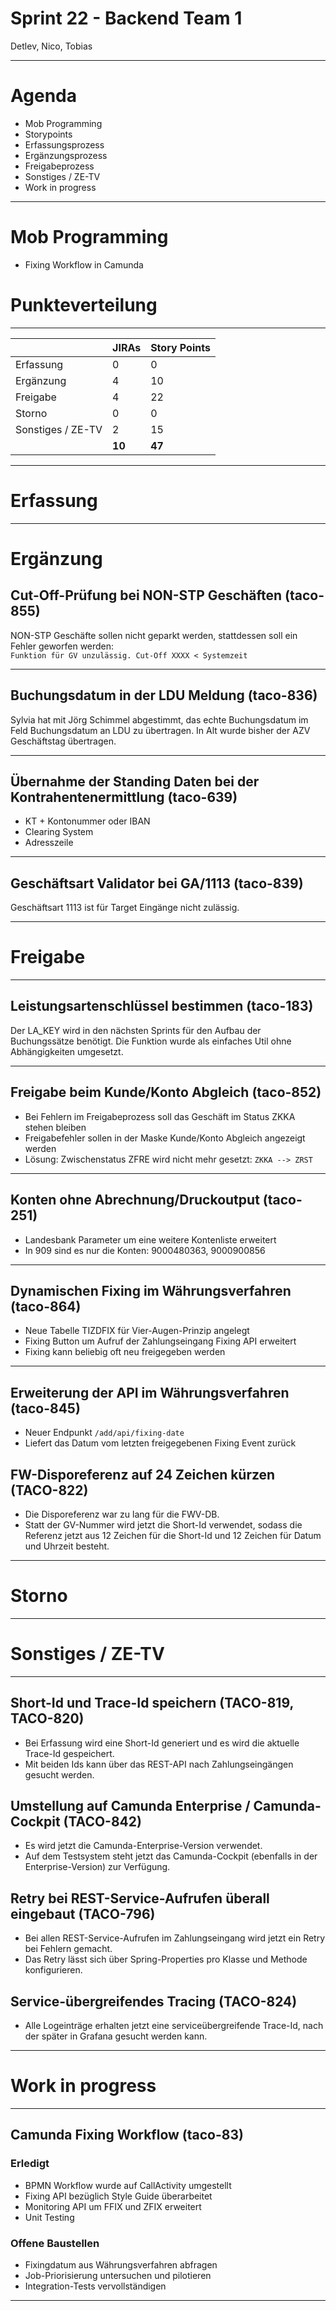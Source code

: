 # Sprint 22 - Backend Team 1

Detlev, Nico, Tobias

---

# Agenda

- Mob Programming
- Storypoints 
- Erfassungsprozess
- Ergänzungsprozess
- Freigabeprozess
- Sonstiges / ZE-TV
- Work in progress

---

#  Mob Programming

- Fixing Workflow in Camunda

# Punkteverteilung

---

|                   | JIRAs  | Story Points |
| ----------------- | ------ | ------------ |
| Erfassung         | 0      | 0            |
| Ergänzung         | 4      | 10           |
| Freigabe          | 4      | 22           |
| Storno            | 0      | 0            |
| Sonstiges / ZE-TV | 2      | 15           |
|                   | **10** | **47**       |

---

# Erfassung

---

# Ergänzung

## Cut-Off-Prüfung bei NON-STP Geschäften (taco-855)
NON-STP Geschäfte sollen nicht geparkt werden, stattdessen soll ein Fehler geworfen werden:   
`Funktion für GV unzulässig. Cut-Off XXXX < Systemzeit`

---

## Buchungsdatum in der LDU Meldung (taco-836)
Sylvia hat mit Jörg Schimmel abgestimmt, das echte Buchungsdatum im Feld Buchungsdatum an LDU zu
übertragen. In Alt wurde bisher der AZV Geschäftstag übertragen.

---

## Übernahme der Standing Daten bei der Kontrahentenermittlung (taco-639)
- KT + Kontonummer oder IBAN
- Clearing System
- Adresszeile

---

## Geschäftsart Validator bei GA/1113 (taco-839)
Geschäftsart 1113 ist für Target Eingänge nicht zulässig.

---

# Freigabe

---

## Leistungsartenschlüssel bestimmen (taco-183)
Der LA_KEY wird in den nächsten Sprints für den Aufbau der Buchungssätze benötigt.
Die Funktion wurde als einfaches Util ohne Abhängigkeiten umgesetzt. 

---

## Freigabe beim Kunde/Konto Abgleich (taco-852)
- Bei Fehlern im Freigabeprozess soll das Geschäft im Status ZKKA stehen bleiben
- Freigabefehler sollen in der Maske Kunde/Konto Abgleich angezeigt werden
- Lösung: Zwischenstatus ZFRE wird nicht mehr gesetzt: `ZKKA --> ZRST`

---

## Konten ohne Abrechnung/Druckoutput (taco-251)
- Landesbank Parameter um eine weitere Kontenliste erweitert
- In 909 sind es nur die Konten: 9000480363, 9000900856

---

## Dynamischen Fixing im Währungsverfahren (taco-864)

- Neue Tabelle TIZDFIX für Vier-Augen-Prinzip angelegt
- Fixing Button um Aufruf der Zahlungseingang Fixing API erweitert
- Fixing kann beliebig oft neu freigegeben werden

---

## Erweiterung der API im Währungsverfahren (taco-845)
- Neuer Endpunkt `/add/api/fixing-date`
- Liefert das Datum vom letzten freigegebenen Fixing Event zurück

## FW-Disporeferenz auf 24 Zeichen kürzen (TACO-822)

- Die Disporeferenz war zu lang für die FWV-DB.
- Statt der GV-Nummer wird jetzt die Short-Id verwendet, sodass die Referenz jetzt aus 12 Zeichen
für die Short-Id und 12 Zeichen für Datum und Uhrzeit besteht.

---

# Storno

---

# Sonstiges / ZE-TV

---

## Short-Id und Trace-Id speichern (TACO-819, TACO-820)

- Bei Erfassung wird eine Short-Id generiert und es wird die aktuelle Trace-Id gespeichert. 
- Mit beiden Ids kann über das REST-API nach Zahlungseingängen gesucht werden.

## Umstellung auf Camunda Enterprise / Camunda-Cockpit (TACO-842)

- Es wird jetzt die Camunda-Enterprise-Version verwendet.
- Auf dem Testsystem steht jetzt das Camunda-Cockpit (ebenfalls in der Enterprise-Version) zur 
  Verfügung.
  
## Retry bei REST-Service-Aufrufen überall eingebaut (TACO-796)

- Bei allen REST-Service-Aufrufen im Zahlungseingang wird jetzt ein Retry bei Fehlern gemacht.
- Das Retry lässt sich über Spring-Properties pro Klasse und Methode konfigurieren.

## Service-übergreifendes Tracing (TACO-824)

- Alle Logeinträge erhalten jetzt eine serviceübergreifende Trace-Id, nach der später in Grafana
gesucht werden kann.

---

# Work in progress

---

## Camunda Fixing Workflow (taco-83)

### Erledigt

- BPMN Workflow wurde auf CallActivity umgestellt
- Fixing API bezüglich Style Guide überarbeitet
- Monitoring API um FFIX und ZFIX erweitert
- Unit Testing

### Offene Baustellen

- Fixingdatum aus Währungsverfahren abfragen
- Job-Priorisierung untersuchen und pilotieren
- Integration-Tests vervollständigen

---
